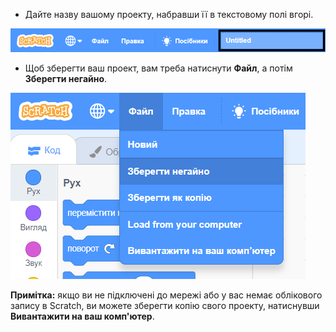 + Дайте назву вашому проекту, набравши її в текстовому полі вгорі.

![текстове поле назви проекту у scratch](images/name-annotated.png)

+ Щоб зберегти ваш проект, вам треба натиснути **Файл**, а потім **Зберегти негайно**.

![знімок екрана](images/save.png)

**Примітка:** якщо ви не підключені до мережі або у вас немає облікового запису в Scratch, ви можете зберегти копію свого проекту, натиснувши **Вивантажити на ваш комп'ютер**.